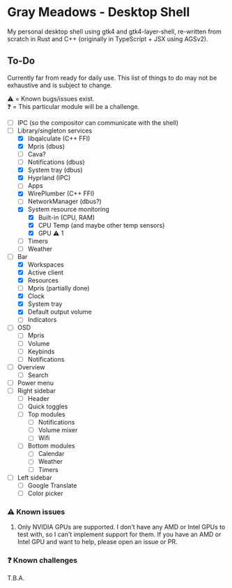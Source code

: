 # Gray Meadows - Desktop Shell

My personal desktop shell using gtk4 and gtk4-layer-shell, re-written from scratch in Rust and C++ (originally in TypeScript + JSX using AGSv2).

## To-Do

Currently far from ready for daily use. This list of things to do may not be exhaustive and is subject to change.

⚠️ = Known bugs/issues exist.<br>
❓ = This particular module will be a challenge.

- [ ] IPC (so the compositor can communicate with the shell)
- [ ] Library/singleton services
    - [x] libqalculate (C++ FFI)
    - [x] Mpris (dbus)
    - [ ] Cava?
    - [ ] Notifications (dbus)
    - [x] System tray (dbus)
    - [x] Hyprland (IPC)
    - [ ] Apps
    - [x] WirePlumber (C++ FFI)
    - [ ] NetworkManager (dbus?)
    - [x] System resource monitoring
        - [x] Built-in (CPU, RAM)
        - [x] CPU Temp (and maybe other temp sensors)
        - [x] GPU ⚠️ 1
    - [ ] Timers
    - [ ] Weather
- [ ] Bar
    - [x] Workspaces
    - [x] Active client
    - [x] Resources
    - [ ] Mpris (partially done)
    - [x] Clock
    - [x] System tray
    - [x] Default output volume
    - [ ] Indicators
- [ ] OSD
    - [ ] Mpris
    - [ ] Volume
    - [ ] Keybinds
    - [ ] Notifications
- [ ] Overview
    - [ ] Search
- [ ] Power menu
- [ ] Right sidebar
    - [ ] Header
    - [ ] Quick toggles
    - [ ] Top modules
        - [ ] Notifications
        - [ ] Volume mixer
        - [ ] Wifi
    - [ ] Bottom modules
        - [ ] Calendar
        - [ ] Weather
        - [ ] Timers
- [ ] Left sidebar
    - [ ] Google Translate
    - [ ] Color picker

### ⚠️ Known issues
1. Only NVIDIA GPUs are supported. I don't have any AMD or Intel GPUs to test with, so I can't implement support for them. If you have an AMD or Intel GPU and want to help, please open an issue or PR.

### ❓ Known challenges
T.B.A.